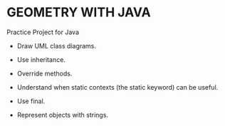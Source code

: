 # GEOMETRY WITH JAVA
Practice Project for Java

- Draw UML class diagrams.

- Use inheritance.

- Override methods.

- Understand when static contexts (the static keyword) can be useful.

- Use final.

- Represent objects with strings.
